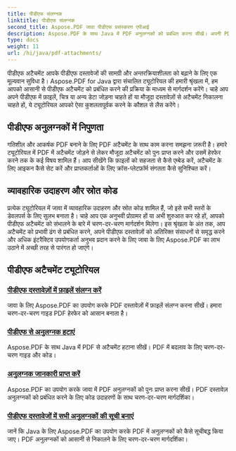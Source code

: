 ```yaml
---
title: पीडीएफ संलग्नक
linktitle: पीडीएफ संलग्नक
second_title: Aspose.PDF जावा पीडीएफ प्रसंस्करण एपीआई
description: Aspose.PDF के साथ Java में PDF अनुलग्नकों को प्रबंधित करना सीखें। अपनी PDF में फ़ाइलें, चित्र और बहुत कुछ आसानी से संलग्न करें।
type: docs
weight: 11
url: /hi/java/pdf-attachments/
---
```


पीडीएफ अटैचमेंट आपके पीडीएफ दस्तावेजों की सामग्री और अन्तरक्रियाशीलता को बढ़ाने के लिए एक मूल्यवान सुविधा है। Aspose.PDF for Java द्वारा संचालित ट्यूटोरियल की हमारी श्रृंखला में, हम आपको आसानी से पीडीएफ अटैचमेंट को प्रबंधित करने की प्रक्रिया के माध्यम से मार्गदर्शन करेंगे। चाहे आप अपने पीडीएफ में फ़ाइलें, चित्र या अन्य डेटा जोड़ना चाहते हों या मौजूदा दस्तावेज़ों से अटैचमेंट निकालना चाहते हों, ये ट्यूटोरियल आपको ऐसा कुशलतापूर्वक करने के कौशल से लैस करेंगे।

## पीडीएफ अनुलग्नकों में निपुणता

गतिशील और आकर्षक PDF बनाने के लिए PDF अटैचमेंट के साथ काम करना समझना ज़रूरी है। हमारे ट्यूटोरियल में PDF में अटैचमेंट जोड़ने से लेकर मौजूदा अटैचमेंट को पुनः प्राप्त करने और उसमें हेरफेर करने तक के कई विषय शामिल हैं। आप सीखेंगे कि फ़ाइलों को सहजता से कैसे एम्बेड करें, अटैचमेंट के लिए आइकन कैसे सेट करें और प्राप्तकर्ताओं के लिए क्रॉस-प्लेटफ़ॉर्म संगतता कैसे सुनिश्चित करें।

## व्यावहारिक उदाहरण और स्रोत कोड

प्रत्येक ट्यूटोरियल में जावा में व्यावहारिक उदाहरण और स्रोत कोड शामिल हैं, जो इसे सभी स्तरों के डेवलपर्स के लिए सुलभ बनाता है। चाहे आप एक अनुभवी प्रोग्रामर हों या अभी शुरुआत कर रहे हों, आपको पीडीएफ अटैचमेंट को संभालने के बारे में चरण-दर-चरण मार्गदर्शन मिलेगा। इस श्रृंखला के अंत तक, आप अटैचमेंट को प्रभावी ढंग से प्रबंधित करने, अपने पीडीएफ दस्तावेज़ों को अतिरिक्त संसाधनों से समृद्ध करने और अधिक इंटरैक्टिव उपयोगकर्ता अनुभव प्रदान करने के लिए जावा के लिए Aspose.PDF का लाभ उठाने में अच्छी तरह से पारंगत हो जाएंगे।

## पीडीएफ अटैचमेंट ट्यूटोरियल
### [पीडीएफ दस्तावेज़ों में फ़ाइलें संलग्न करें](./attach-files-pdf-documents/)
जावा के लिए Aspose.PDF का उपयोग करके PDF दस्तावेज़ों में फ़ाइलें संलग्न करना सीखें। हमारा चरण-दर-चरण गाइड PDF हेरफेर को आसान बनाता है।
### [पीडीएफ से अनुलग्नक हटाएं](./remove-attachments-from-pdfs/)
Aspose.PDF के साथ Java में PDF से अटैचमेंट हटाना सीखें। PDF में बदलाव के लिए चरण-दर-चरण गाइड और कोड।
### [अनुलग्नक जानकारी प्राप्त करें](./retrieve-attachment-information/)
Aspose.PDF का उपयोग करके जावा में PDF अनुलग्नकों को पुनः प्राप्त करना सीखें। PDF दस्तावेज़ अनुलग्नकों को प्रबंधित करने के लिए कोड उदाहरणों के साथ चरण-दर-चरण मार्गदर्शिका।
### [पीडीएफ दस्तावेजों में सभी अनुलग्नकों की सूची बनाएं](./list-all-attachments-pdf-documents/)
जानें कि Java के लिए Aspose.PDF का उपयोग करके PDF में अनुलग्नकों को कैसे सूचीबद्ध किया जाए। PDF अनुलग्नकों को आसानी से निकालने के लिए चरण-दर-चरण मार्गदर्शिका।